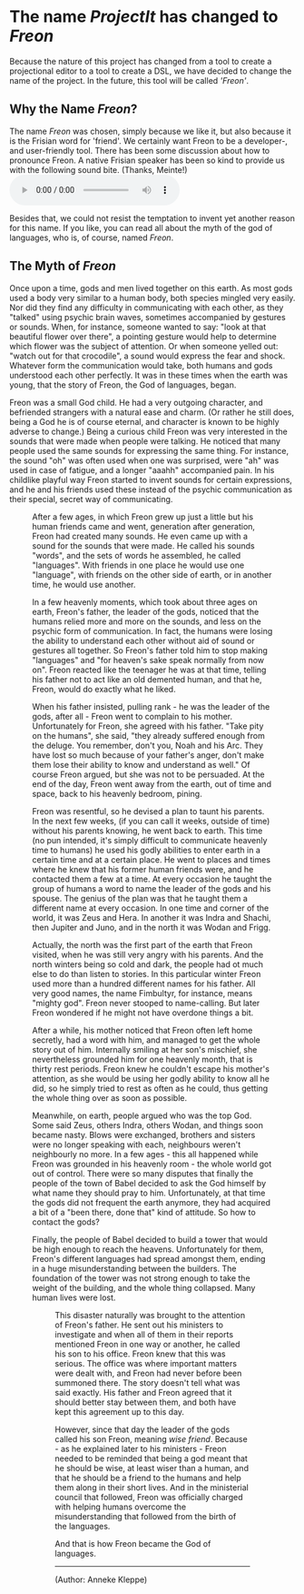 <script>
    import Figure from "../../lib/figures/Figure.svelte";
    let imageName = 'writing-child.png';
    let caption = 'Is this Freon?';
    let figureNumber = 1;
    let imageName2 = 'tower-of-babel.png';
    let caption2 = 'Tower of Babel';
    let figureNumber2 = 2;
</script>
# The name <i>ProjectIt</i> has changed to <i>Freon</i>

Because the nature of this project has changed from a tool to create a projectional editor to a tool to create a DSL,
we have decided to change the name of the project. In the future, this tool will be called <i>'Freon'</i>.

## Why the Name <i>Freon</i>?

The name <i>Freon</i> was chosen, simply because we like it, but also because it is the Frisian word for 'friend'. 
We certainly want Freon to be a developer-, and user-friendly tool. There has been some discussion about how to pronounce
Freon. A native Frisian speaker has been so kind to provide us with the following sound bite. (Thanks, Meinte!)
<audio controls><source src="../freon - pronounciation.mp3" type="audio/mpeg">Your browser does not support the audio element.</audio>

Besides that, we could not resist the temptation to 
invent yet another reason for this name. If you like, you can read all about the myth of the god of languages, 
who is, of course, named <i>Freon</i>.

## The Myth of <i>Freon</i>

Once upon a time, gods and men lived together on this earth. As most gods used a body very similar 
to a human body, both species mingled very easily. Nor did they find any difficulty in communicating 
with each other, as they "talked" using psychic brain waves, sometimes accompanied by gestures or 
sounds. When, for instance, someone wanted to say: "look at that beautiful flower over there", a 
pointing gesture would help to determine which flower was the subject of attention. Or when 
someone yelled out: "watch out for that crocodile", a sound would express the fear and shock. 
Whatever form the communication would take, both humans and gods understood each other perfectly. 
It was in these times when the earth was young, that the story of Freon, the God of languages, began.

Freon was a small God child. He had a very outgoing character, and befriended strangers with a 
natural ease and charm. (Or rather he still does, being a God he is of course eternal, and 
character is known to be highly adverse to change.) Being a curious child Freon was very 
interested in the sounds that were made when people were talking. He noticed that many people 
used the same sounds for expressing the same thing. For instance, the sound "oh" was often used 
when one was surprised, were "ah" was used in case of fatigue, and a longer "aaahh" accompanied 
pain. In his childlike playful way Freon started to invent sounds for certain expressions, and 
he and his friends used these instead of the psychic communication as their special, secret way 
of communicating.

<Figure
bind:imageName={imageName}
bind:caption={caption}
/>

After a few ages, in which Freon grew up just a little but his human friends came and went, 
generation after generation, Freon had created many sounds. He even came up with a sound for 
the sounds that were made. He called his sounds "words", and the sets of words he assembled, 
he called "languages". With friends in one place he would use one "language", with friends 
on the other side of earth, or in another time, he would use another.

In a few heavenly moments, which took about three ages on earth, Freon's father, the leader 
of the gods, noticed that the humans relied more and more on the sounds, and less on the 
psychic form of communication. In fact, the humans were losing the ability to understand 
each other without aid of sound or gestures all together. So Freon's father told him to 
stop making "languages" and "for heaven's sake speak normally from now on". Freon reacted 
like the teenager he was at that time, telling his father not to act like an old demented 
human, and that he, Freon, would do exactly what he liked.

When his father insisted, pulling rank - he was the leader of the gods, after all - Freon 
went to complain to his mother. Unfortunately for Freon, she agreed with his father. "Take 
pity on the humans", she said, "they already suffered enough from the deluge. You remember, 
don't you, Noah and his Arc. They have lost so much because of your father's anger, don't make 
them lose their ability to know and understand as well." Of course Freon argued, but she was 
not to be persuaded. At the end of the day, Freon went away from the earth, out of time and 
space, back to his heavenly bedroom, pining.

Freon was resentful, so he devised a plan to taunt his parents. In the next few weeks, (if 
you can call it weeks, outside of time) without his parents knowing, he went back to earth. 
This time (no pun intended, it's simply difficult to communicate heavenly time to humans) he 
used his godly abilities to enter earth in a certain time and at a certain place. He went to 
places and times where he knew that his former human friends were, and he contacted them 
a few at a time. At every occasion he taught the group of humans a word to name the leader 
of the gods and his spouse. The genius of the plan was that he taught them a different name 
at every occasion. In one time and corner of the world, it was Zeus and Hera. In another it 
was Indra and Shachi, then Jupiter and Juno, and in the north it was Wodan and Frigg.

Actually, the north was the first part of the earth that Freon visited, when he was still 
very angry with his parents. And the north winters being so cold and dark, the people had 
ot much else to do than listen to stories. In this particular winter Freon used more than 
a hundred different names for his father. All very good names, the name Fimbultyr, for 
instance, means "mighty god".  Freon never stooped to name-calling. But later Freon 
wondered if he might not have overdone things a bit.

After a while, his mother noticed that Freon often left home secretly, had a word with him, 
and managed to get the whole story out of him. Internally smiling at her son's mischief, 
she nevertheless grounded him for one heavenly month, that is thirty rest periods. Freon 
knew he couldn't escape his mother's attention, as she would be using her godly ability 
to know all he did, so he simply tried to rest as often as he could, thus getting the 
whole thing over as soon as possible.

Meanwhile, on earth, people argued who was the top God. Some said Zeus, others Indra, 
others Wodan, and things soon became nasty. Blows were exchanged, brothers and sisters 
were no longer speaking with each, neighbours weren't neighbourly no more. In a 
few ages - this all happened while Freon was grounded in his heavenly room - the whole world got 
out of control. There were so many disputes that finally the people of the town of 
Babel decided to ask the God himself by what name they should pray to him. Unfortunately, at 
that time the gods did not frequent the earth anymore, they had acquired a bit of a 
  "been there, done that" kind of attitude. So how to contact the gods?

Finally, the people of Babel decided to build a tower that would be high enough to 
reach the heavens. Unfortunately for them, Freon's different languages had spread amongst 
them, ending in a huge misunderstanding between the builders. The foundation of the tower 
was not strong enough to take the weight of the building, and the whole thing collapsed. 
Many human lives were lost.

<Figure
bind:imageName={imageName2}
bind:caption={caption2}
bind:figureNumber={figureNumber2}
/>

This disaster naturally was brought to the attention of Freon's father. He sent out his 
ministers to investigate and when all of them in their reports mentioned Freon in one 
way or another, he called his son to his office. Freon knew that this was serious. 
The office was where important matters were dealt with, and Freon had never before 
been summoned there. The story doesn't tell what was said exactly. His father and Freon 
agreed that it should better stay between them, and both have kept this agreement up 
to this day.

However, since that day the leader of the gods called his son Freon, meaning <i>wise friend</i>. 
Because - as he explained later to his ministers - Freon needed to be reminded that being 
a god meant that he should be wise, at least wiser than a human, and that he should be a 
friend to the humans and help them along in their short lives. And in the ministerial 
council that followed, Freon was officially charged with helping humans overcome the 
misunderstanding that followed from the birth of the languages.

And that is how Freon became the God of languages.

<hr>

(Author: Anneke Kleppe)
